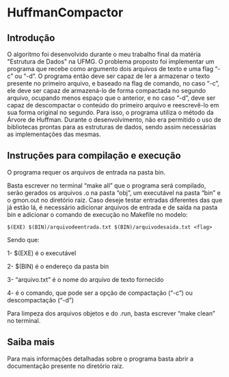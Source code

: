 # HuffmanCompactor

## Introdução

O algoritmo foi desenvolvido durante o meu trabalho final da matéria "Estrutura de Dados" na UFMG. O problema proposto foi implementar um programa que recebe como argumento dois arquivos de texto e uma flag “-c” ou “-d”. O programa então deve ser capaz de ler a armazenar o texto presente no primeiro arquivo, e baseado na flag de comando, no caso “-c”, ele deve ser capaz de armazená-lo de forma compactada no segundo arquivo, ocupando menos espaço que o anterior, e no caso “-d”, deve ser capaz de descompactar o conteúdo do primeiro arquivo e reescrevê-lo em sua forma original no segundo. Para isso, o programa utiliza o método da Árvore de Huffman. Durante o desenvolvimento, não era permitido o uso de bibliotecas prontas para as estruturas de dados, sendo assim necessárias as implementações das mesmas.

## Instruções para compilação e execução

O programa requer os arquivos de entrada na pasta bin.

Basta escrever no terminal “make all” que o programa será compilado, serão gerados os arquivos .o na pasta “obj”, um executável na pasta “bin” e o gmon.out no diretório raiz. Caso deseje testar entradas diferentes das que já estão lá, é necessário adicionar arquivos de entrada e de saída na pasta bin e adicionar o comando de execução no Makefile no modelo:

    $(EXE) $(BIN)/arquivodeentrada.txt $(BIN)/arquivodesaida.txt <flag>

Sendo que:

1- $(EXE) é o executável

2- $(BIN) é o endereço da pasta bin

3- “arquivo.txt” é o nome do arquivo de texto fornecido

4- <flag> é o comando, que pode ser a opção de compactação (“-c”) ou descompactação (“-d”)

Para limpeza dos arquivos objetos e do .run, basta escrever “make clean” no terminal.

## Saiba mais

Para mais informações detalhadas sobre o programa basta abrir a documentação presente no diretório raiz.
